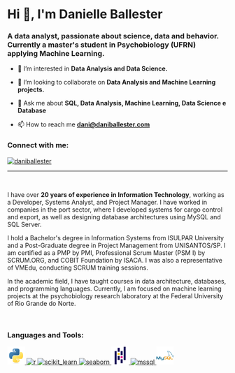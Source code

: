<h1 align="left">Hi 👋, I'm Danielle Ballester</h1>
<h3 align="left">A data analyst, passionate about science, data and behavior. Currently a master's student in Psychobiology (UFRN) applying Machine Learning.</h3>

  
- 🔭 I’m interested in **Data Analysis and Data Science.**

- 👯 I’m looking to collaborate on **Data Analysis and Machine Learning projects.**

- 💬 Ask me about **SQL, Data Analysis, Machine Learning, Data Science e Database**

- 📫 How to reach me **dani@daniballester.com**

<h3 align="left">Connect with me:</h3>
<p align="left">
<a href="https://linkedin.com/in/daniballester" target="blank"><img align="center" src="https://raw.githubusercontent.com/rahuldkjain/github-profile-readme-generator/master/src/images/icons/Social/linked-in-alt.svg" alt="daniballester" height="30" width="40" /></a>
</p>
</div>

---

<br>
<p align="left">
I have over <strong>20 years of experience in Information Technology</strong>, working as a Developer, Systems Analyst, and Project Manager. I have worked in companies in the port sector, where I developed systems for cargo control and export, as well as designing database architectures using MySQL and SQL Server.
</p>

<p align="left"> 
I hold a Bachelor's degree in Information Systems from ISULPAR University and a Post-Graduate degree in Project Management from UNISANTOS/SP. I am certified as a PMP by PMI, Professional Scrum Master (PSM I) by SCRUM.ORG, and COBIT Foundation by ISACA. I was also a representative of VMEdu, conducting SCRUM training sessions.
</p>

<p align="left"> 
In the academic field, I have taught courses in data architecture, databases, and programming languages. Currently, I am focused on machine learning projects at the psychobiology research laboratory at the Federal University of Rio Grande do Norte.
</p>

<br>

<h3 align="left">Languages and Tools:</h3>
<p align="left">   
  <a href="https://www.python.org" target="_blank" rel="noreferrer"> <img src="https://raw.githubusercontent.com/devicons/devicon/master/icons/python/python-original.svg" alt="python" width="40" height="40"/> </a> 
  <a href="https://www.python.org" target="_blank" rel="noreferrer"> <img src="https://cdn.jsdelivr.net/gh/devicons/devicon@latest/icons/r/r-original.svg" alt="r" width="40" height="40"/> </a>      
  <a href="https://scikit-learn.org/" target="_blank" rel="noreferrer"> <img src="https://upload.wikimedia.org/wikipedia/commons/0/05/Scikit_learn_logo_small.svg" alt="scikit_learn" width="40" height="40"/> </a> 
  <a href="https://seaborn.pydata.org/" target="_blank" rel="noreferrer"> <img src="https://seaborn.pydata.org/_images/logo-mark-lightbg.svg" alt="seaborn" width="40" height="40"/> </a>
  <a href="https://pandas.pydata.org/" target="_blank" rel="noreferrer"> <img src="https://raw.githubusercontent.com/devicons/devicon/2ae2a900d2f041da66e950e4d48052658d850630/icons/pandas/pandas-original.svg" alt="pandas" width="40" height="40"/> </a> 
  <a href="https://www.microsoft.com/en-us/sql-server" target="_blank" rel="noreferrer"> <img src="https://www.svgrepo.com/show/303229/microsoft-sql-server-logo.svg" alt="mssql" width="40" height="40"/> </a> 
  <a href="https://www.mysql.com/" target="_blank" rel="noreferrer"> <img src="https://raw.githubusercontent.com/devicons/devicon/master/icons/mysql/mysql-original-wordmark.svg" alt="mysql" width="40" height="40"/> </a> 
</p>
